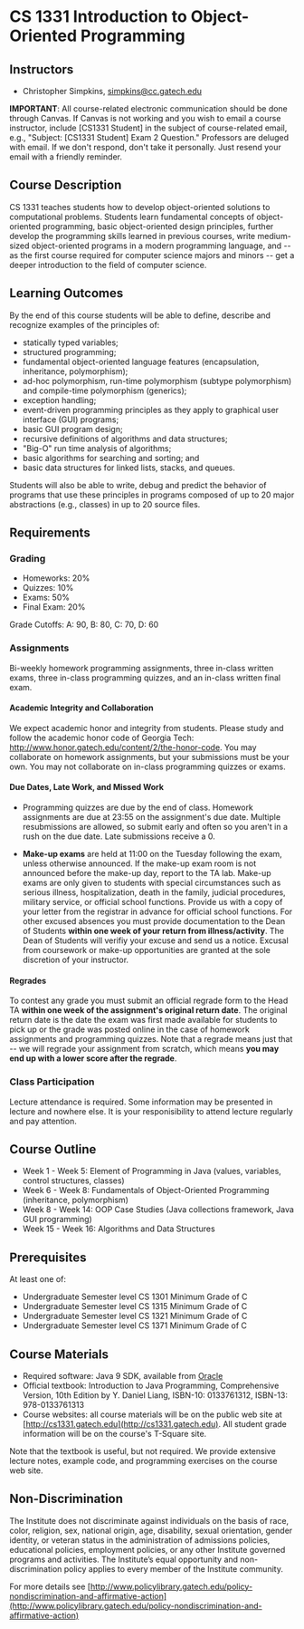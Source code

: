 # CS 1331 Introduction to Object-Oriented Programming

## Instructors

* Christopher Simpkins, simpkins@cc.gatech.edu

**IMPORTANT**: All course-related electronic communication should be done through Canvas. If Canvas is not working and you wish to email a course instructor, include [CS1331 Student] in the subject of course-related email, e.g., "Subject: [CS1331 Student] Exam 2 Question." Professors are deluged with email. If we don't respond, don't take it personally. Just resend your email with a friendly reminder.

## Course Description

CS 1331 teaches students how to develop object-oriented solutions to computational problems. Students learn fundamental concepts of object-oriented programming, basic object-oriented design principles, further develop the programming skills learned in previous courses, write medium-sized object-oriented programs in a modern programming language, and -- as the first course required for computer science majors and minors -- get a deeper introduction to the field of computer science.

## Learning Outcomes

By the end of this course students will be able to define, describe and recognize examples of the principles of:

* statically typed variables;
* structured programming;
* fundamental object-oriented language features (encapsulation, inheritance, polymorphism);
* ad-hoc polymorphism, run-time polymorphism (subtype polymorphism) and compile-time polymorphism (generics);
* exception handling;
* event-driven programming principles as they apply to graphical user interface (GUI) programs;
* basic GUI program design;
* recursive definitions of algorithms and data structures;
* "Big-O" run time analysis of algorithms;
* basic algorithms for searching and sorting; and
* basic data structures for linked lists, stacks, and queues.

Students will also be able to write, debug and predict the behavior of programs that use these principles in programs composed of up to 20 major abstractions (e.g., classes) in up to 20 source files.

## Requirements

### Grading

* Homeworks: 20%
* Quizzes: 10%
* Exams: 50%
* Final Exam: 20%

Grade Cutoffs: A: 90, B: 80, C: 70, D: 60

### Assignments

Bi-weekly homework programming assignments, three in-class written exams, three in-class programming quizzes, and an in-class written final exam.

#### Academic Integrity and Collaboration

We expect academic honor and integrity from students. Please study and follow the academic honor code of Georgia Tech: http://www.honor.gatech.edu/content/2/the-honor-code. You may collaborate on homework assignments, but your submissions must be your own. You may not collaborate on in-class programming quizzes or exams.

#### Due Dates, Late Work, and Missed Work

* Programming quizzes are due by the end of class. Homework assignments are due at 23:55 on the assignment's due date. Multiple resubmissions are allowed, so submit early and often so you aren't in a rush on the due date. Late submissions receive a 0.

* **Make-up exams** are held at 11:00 on the Tuesday following the exam, unless otherwise announced. If the make-up exam room is not announced before the make-up day, report to the TA lab. Make-up exams are only given to students with special circumstances such as serious illness, hospitalization, death in the family, judicial procedures, military service, or official school functions. Provide us with a copy of your letter from the registrar in advance for official school functions. For other excused absences you must provide documentation to the Dean of Students **within one week of your return from illness/activity**. The Dean of Students will verifiy your excuse and send us a notice. Excusal from coursework or make-up opportunities are granted at the sole discretion of your instructor.

#### Regrades

To contest any grade you must submit an official regrade form to the Head TA **within one week of the assignment's original return date**. The original return date is the date the exam was first made available for students to pick up or the grade was posted online in the case of homework assignments and programming quizzes. Note that a regrade means just that -- we will regrade your assignment from scratch, which means **you may end up with a lower score after the regrade**.

### Class Participation

Lecture attendance is required. Some information may be presented in lecture and nowhere else. It is your responisibility to attend lecture regularly and pay attention.

## Course Outline

* Week 1 - Week 5: Element of Programming in Java (values, variables, control structures, classes)
* Week 6 - Week 8: Fundamentals of Object-Oriented Programming (inheritance, polymorphism)
* Week 8 - Week 14: OOP Case Studies (Java collections framework, Java GUI programming)
* Week 15 - Week 16: Algorithms and Data Structures

## Prerequisites

At least one of:

* Undergraduate Semester level CS 1301 Minimum Grade of C
* Undergraduate Semester level CS 1315 Minimum Grade of C
* Undergraduate Semester level CS 1321 Minimum Grade of C
* Undergraduate Semester level CS 1371 Minimum Grade of C

## Course Materials

* Required software: Java 9 SDK, available from [Oracle](http://www.oracle.com/technetwork/java/javase/downloads/index-jsp-138363.html)
* Official textbook: Introduction to Java Programming, Comprehensive Version, 10th Edition by Y. Daniel Liang, ISBN-10: 0133761312, ISBN-13: 978-0133761313
* Course websites: all course materials will be on the public web site at [http://cs1331.gatech.edu](http://cs1331.gatech.edu). All student grade information will be on the course's T-Square site.

Note that the textbook is useful, but not required. We provide extensive lecture notes, example code, and programming exercises on the course web site.

## Non-Discrimination

The Institute does not discriminate against individuals on the basis of race, color, religion, sex, national origin, age, disability, sexual orientation, gender identity, or veteran status in the administration of admissions policies, educational policies, employment policies, or any other Institute governed programs and activities. The Institute’s equal opportunity and non-discrimination policy applies to every member of the Institute community.

For more details see [http://www.policylibrary.gatech.edu/policy-nondiscrimination-and-affirmative-action](http://www.policylibrary.gatech.edu/policy-nondiscrimination-and-affirmative-action)
